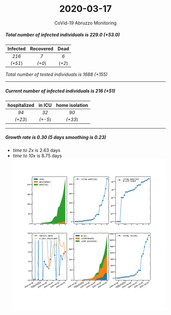 <div align='center'>

# 2020-03-17
CoVid-19 Abruzzo Monitoring
</div>

##### Total number of infected individuals is 229.0 (+53.0)
Infected | Recovered | Dead
:---: | :---: | :---:
*216* | *7* | *6*
*(+51*) | *(+0*) | (*+2*)

*Total number of tested individuals is 1688 (+155)*
***
##### Current number of infected individuals is 216 (+51)
hospitalized | in ICU | home isolation
:---: | :---: | :---:
*94* |*32* |*90*
*(+23*) |*(+-5*) |*(+33*)
***
##### Growth rate is 0.30 (5 days smoothing is 0.23)
- *time to 2x* is 2.63 days
- *time to 10x* is 8.75 days
![stats][stats]

[stats]: stats_Abruzzo.png
